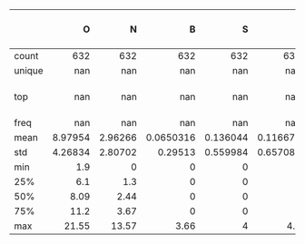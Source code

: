 |        |         O |         N |           B |          S |          P |   Specific surface area |   Smicro |    Smeso |   Smicro/SSA |   Pore volume |     Vmicro |      Vmeso |   Vmicro/Vt |       Dap |      ID/IG | Electrolyte   | Current collector    |   Active mass loading |   Potential window |   Current density |   Specific capacity |
|:-------|----------:|----------:|------------:|-----------:|-----------:|------------------------:|---------:|---------:|-------------:|--------------:|-----------:|-----------:|------------:|----------:|-----------:|:--------------|:---------------------|----------------------:|-------------------:|------------------:|--------------------:|
| count  | 632       | 632       | 632         | 632        | 632        |                  632    |  449     |  449     |  449         |    632        | 567        | 567        | 567         | 632       | 632        | 632           | 632                  |             548       |        632         |          632      |            632      |
| unique | nan       | nan       | nan         | nan        | nan        |                  nan    |  nan     |  nan     |  nan         |    nan        | nan        | nan        | nan         | nan       | nan        | 4             | 9                    |             nan       |        nan         |          nan      |            nan      |
| top    | nan       | nan       | nan         | nan        | nan        |                  nan    |  nan     |  nan     |  nan         |    nan        | nan        | nan        | nan         | nan       | nan        | 2M ZnSO4      | stainless-steel mesh |             nan       |        nan         |          nan      |            nan      |
| freq   | nan       | nan       | nan         | nan        | nan        |                  nan    |  nan     |  nan     |  nan         |    nan        | nan        | nan        | nan         | nan       | nan        | 310           | 378                  |             nan       |        nan         |          nan      |            nan      |
| mean   |   8.97954 |   2.96266 |   0.0650316 |   0.136044 |   0.116677 |                 1792.65 |  833.783 |  992.679 |    0.485884  |      1.28809  |   0.507422 |   0.849425 |   0.404033  |   3.08614 |   1.27042  | nan           | nan                  |               1.92412 |          1.64354   |           10.735  |             93.7123 |
| std    |   4.26834 |   2.80702 |   0.29513   |   0.559984 |   0.657085 |                  890.23 |  585.806 |  702.885 |    0.249439  |      0.686344 |   0.293335 |   0.641086 |   0.215516  |   1.50848 |   0.706324 | nan           | nan                  |               1.88361 |          0.0851535 |           21.9292 |             39.3339 |
| min    |   1.9     |   0       |   0         |   0        |   0        |                  225.22 |  126.5   |   17.99  |    0.0971881 |      0.1      |   0.07     |   0.03714  |   0.0606061 |   1.48839 |   0.7      | nan           | nan                  |               1       |          1.6       |            0.05   |              9.5    |
| 25%    |   6.1     |   1.3     |   0         |   0        |   0        |                 1046.5  |  364.9   |  360.34  |    0.277778  |      0.81     |   0.271    |   0.412    |   0.205882  |   2.1844  |   0.917    | nan           | nan                  |               1       |          1.6       |            0.5    |             66.4    |
| 50%    |   8.09    |   2.44    |   0         |   0        |   0        |                 1678.38 |  694     |  831     |    0.448598  |      1.23     |   0.519    |   0.74     |   0.403101  |   2.53189 |   1.01     | nan           | nan                  |               1.5     |          1.6       |            3      |             90.05   |
| 75%    |  11.2     |   3.67    |   0         |   0        |   0        |                 2370    | 1125     | 1488.7   |    0.678026  |      1.7175   |   0.69     |   1        |   0.575916  |   3.6019  |   1.13     | nan           | nan                  |               2       |          1.6       |           10      |            116.025  |
| max    |  21.55    |  13.57    |   3.66      |   4        |   4.7      |                 3553.1  | 2937     | 2776     |    0.954463  |      3.428    |   1.22     |   3.087    |   0.939857  |   9.34235 |   4.4      | nan           | nan                  |              10       |          2         |          200      |            250      |